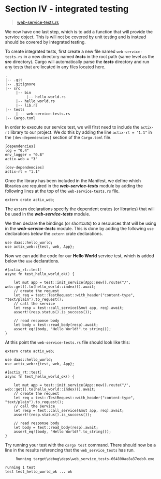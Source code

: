 # Section IV - integrated testing

> [web-service-tests.rs](https://github.com/dsietz/daas-workshop/blob/master/rust-daas/tests/web-service-tests.rs)

We now have one last step, which is to add a function that will provide the service object. This is will not be covered by unit testing and is instead should be covered by integrated testing.

To create integrated tests, first create a new file named `web-service-tests.rs` in a new directory named _**tests**_ in the root path \(same level as the **src** directory\). Cargo will automatically parse the _**tests**_ directory and run any tests that are located in any files located here.

```text
.
|-- .git
|-- .gitignore
|-- src
     |-- bin
          |-- hello-world.rs
     |-- hello_world.rs
     |-- lib.rs
|-- tests
     | -- web-service-tests.rs
|-- Cargo.toml
```

In order to execute our service test, we will first need to include the `actix-rt` library to our project. We do this by adding the line `actix-rt = "1.1"` in the `[dev-dependencies]` section of the `Cargo.toml` file.

```text
[dependencies]
log = "0.4"
env_logger = "0.8"
actix-web = "3"

[dev-dependencies]
actix-rt = "1.1"
```

Once the library has been included in the Manifest, we define which libraries are required in the _**web-service-tests**_ module by adding the following lines at the top of the `web-service-tests.rs` file.

```text
extern crate actix_web;
```

The `extern` declarations specify the dependent crates \(or libraries\) that will be used in the _**web-service-tests**_ module.

We then declare the bindings \(or shortcuts\) to a resources that will be using in the _**web-service-tests**_ module. This is done by adding the following `use` declarations below the `extern` crate declarations.

```text
use daas::hello_world;
use actix_web::{test, web, App};
```

Now we can add the code for our **Hello World** service test, which is added below the `use` declarations.

```text
#[actix_rt::test]
async fn test_hello_world_ok() {

    let mut app = test::init_service(App::new().route("/", web::get().to(hello_world::index))).await;
    // create the request
    let req = test::TestRequest::with_header("content-type", "text/plain").to_request();
    // call the service
    let resp = test::call_service(&mut app, req).await;
    assert!(resp.status().is_success());

    // read response body
    let body = test::read_body(resp).await;
    assert_eq!(body, "Hello World!".to_string());
}
```

At this point the `web-service-tests.rs` file should look like this:

```text
extern crate actix_web;

use daas::hello_world;
use actix_web::{test, web, App};

#[actix_rt::test]
async fn test_hello_world_ok() {

    let mut app = test::init_service(App::new().route("/", web::get().to(hello_world::index))).await;
    // create the request
    let req = test::TestRequest::with_header("content-type", "text/plain").to_request();
    // call the service
    let resp = test::call_service(&mut app, req).await;
    assert!(resp.status().is_success());

    // read response body
    let body = test::read_body(resp).await;
    assert_eq!(body, "Hello World!".to_string());
}
```

Try running your test with the `cargo test` command. There should now be a line in the results referencing that the `web_service_tests` has run.

```text
     Running target\debug\deps\web_service_tests-664800ae8a37eeb0.exe

running 1 test
test test_hello_world_ok ... ok
```

